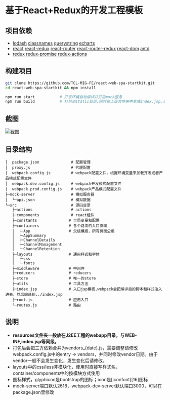 # 基于React+Redux的开发工程模板

## 项目依赖
* [lodash][1] [classnames][2] [querystring][3] [echarts][4]
* [react][5] [react-redux][6] [react-router][7] [react-router-redux][8] [react-dom][9] [antd][10]
* [redux][11] [redux-promise][12] [redux-actions][13]

## 构建项目

```bash
git clone https://github.com/TCL-MIG-FE/react-web-spa-startkit.git
cd react-web-spa-startkit && npm install
```

```bash
npm run start           # 开发环境自动编译并开启mock服务
npm run build           # 打包到static目录,同时在上级文件夹中生成index.jsp,支持J2EE应用上下文
```

## 截图

![截图](https://github.com/TCL-MIG-FE/react-web-spa-startkit/raw/master/screenshot/screenshot.png)

## 目录结构
    │  package.json              # 配置管理
    │  proxy.js                  # 代理配置
    │  webpack.config.js         # webpack配置文件，根据环境变量来加载开发或者产品模式配置文件
    │  webpack.dev.config.js     # webpack开发模式配置文件
    │  webpack.prod.config.js    # webpack产品模式配置文件
    ├─mock-server                # 模拟服务器
    │  └─api.json                # 模拟数据
    └─src                        # 源码目录
       ├─actions                 # actions
       ├─components              # react组件
       ├─constants              # 全局变量和配置
       ├─containers             # 各个路由的入口页面
       │  ├─App                 # 父级模版，所有页面公用
       │  ├─AppSummary
       │  ├─ChannelDetails
       │  ├─ChannelManagement
       │  └─ChannelRetention
       ├─layouts                # 通用样式和字体
       │  ├─css
       │  └─fonts
       ├─middleware             # 中间件
       ├─reducers               # reducers
       ├─store                  # 唯一的store
       ├─utils                  # 工具方法
       ├─index.jsp              # 入口jsp模板,webpack会把编译后的脚本和样式注入进去，然后编译到../index.jsp
       ├─root.js                # 应用入口
       └─routes.js              # 路由



## 说明
* **resources文件夹一般放在J2EE工程的webapp目录，与WEB-INF,index.jsp等同级。**
* 打包后会把三方依赖合并为vendors_{date}.js，需要调整请修改webpack.config.js中的entry -> vendors，并同时修改vendor日期。由于vendor一般不会发生变化，发生变化后请修改。
* layouts中的css/less非模块化，使用时直接写样式名，container/components中的按模块方式使用
* 图标样式，glyphicon是bootstrap的图标；icon是[iconfont][16]图标
* mock-server端口默认2618，webpack-dev-server默认端口3000，可以在package.json里修改

[1]: https://www.npmjs.com/package/lodash
[2]: https://www.npmjs.com/package/classnames
[3]: https://www.npmjs.com/package/querystring
[4]: https://www.npmjs.com/package/echarts
[5]: https://www.npmjs.com/package/react
[6]: https://www.npmjs.com/package/react-redux
[7]: https://www.npmjs.com/package/react-router
[8]: https://www.npmjs.com/package/react-router-redux
[9]: https://www.npmjs.com/package/react-dom
[10]: https://github.com/ant-design/ant-design
[11]: https://www.npmjs.com/package/redux
[12]: https://github.com/acdlite/redux-promise
[13]: https://www.npmjs.com/package/redux-actions
